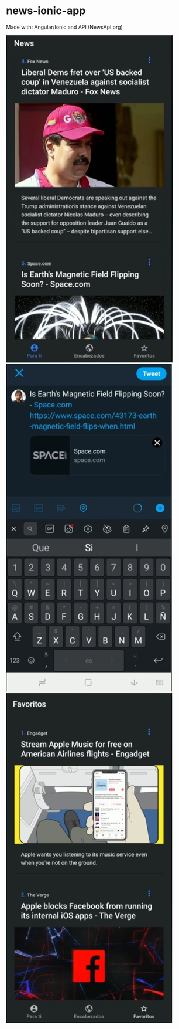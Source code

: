 # news-ionic-app
Made with: Angular/Ionic and API (NewsApi.org)

![Screenshot](1.jpg)
 ![Screenshot](2.jpg) ![Screenshot](3.jpg)
